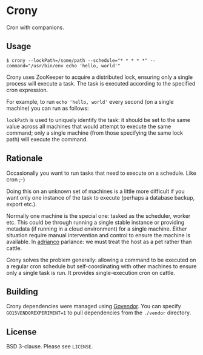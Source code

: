 # Crony
Cron with companions.

## Usage

```
$ crony --lockPath=/some/path --schedule="* * * * *" --command="/usr/bin/env echo 'hello, world'"
```

Crony uses ZooKeeper to acquire a distributed lock, ensuring only a single process will execute a task. The task is executed according to the specified cron expression.

For example, to run `echo 'hello, world'` every second (on a single machine) you can run as follows:

`lockPath` is used to uniquely identify the task: it should be set to the same value across all machines that would attempt to execute the same command; only a single machine (from those specifying the same lock path) will execute the command.

## Rationale
Occasionally you want to run tasks that need to execute on a schedule. Like cron ;-)

Doing this on an unknown set of machines is a little more difficult if you want only one instance of the task to execute (perhaps a database backup, export etc.).

Normally one machine is the special one: tasked as the scheduler, worker etc. This could be through running a single stable instance or providing metadata (if running in a cloud environment) for a single machine. Either situation require manual intervention and control to ensure the machine is available. In [adrianco](https://twitter.com/adrianco) parlance: we must treat the host as a pet rather than cattle.

Crony solves the problem generally: allowing a command to be executed on a regular cron schedule but self-coordinating with other machines to ensure only a single task is run. It provides single-execution cron on cattle.

## Building

Crony dependencies were managed using [Govendor](https://github.com/kardianos/govendor). You can specify `GO15VENDOREXPERIMENT=1` to pull dependencies from the `./vendor` directory.

## License

BSD 3-clause. Please see `LICENSE`.
